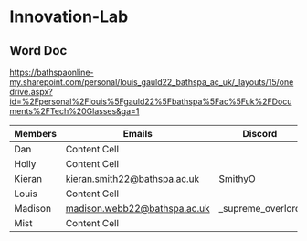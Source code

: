 # Innovation-Lab

## Word Doc
https://bathspaonline-my.sharepoint.com/personal/louis_gauld22_bathspa_ac_uk/_layouts/15/onedrive.aspx?id=%2Fpersonal%2Flouis%5Fgauld22%5Fbathspa%5Fac%5Fuk%2FDocuments%2FTech%20Glasses&ga=1

|    Members    |    Emails     |    Discord     |
| ------------- | ------------- | ------------- |
| Dan  | Content Cell  |
| Holly  | Content Cell  |
| Kieran  | kieran.smith22@bathspa.ac.uk  |SmithyO|
| Louis | Content Cell  |
| Madison  | madison.webb22@bathspa.ac.uk  |_supreme_overlord|
| Mist  | Content Cell  |
